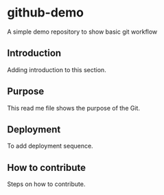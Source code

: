 # github-demo
A simple demo repository to show basic git workflow

## Introduction
Adding introduction to this section.

## Purpose
This read me file shows the purpose of the Git.

## Deployment
To add deployment sequence.

## How to contribute
Steps on how to contribute.
